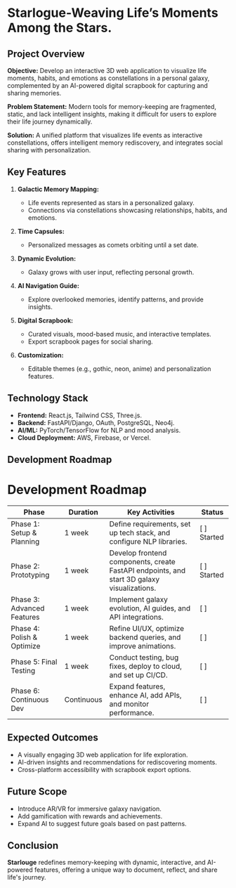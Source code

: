 # Starlogue-Weaving Life’s Moments Among the Stars.

## Project Overview
**Objective:** Develop an interactive 3D web application to visualize life moments, habits, and emotions as constellations in a personal galaxy, complemented by an AI-powered digital scrapbook for capturing and sharing memories.

**Problem Statement:** 
Modern tools for memory-keeping are fragmented, static, and lack intelligent insights, making it difficult for users to explore their life journey dynamically. 

**Solution:** A unified platform that visualizes life events as interactive constellations, offers intelligent memory rediscovery, and integrates social sharing with personalization.

## Key Features
1. **Galactic Memory Mapping:** 
   - Life events represented as stars in a personalized galaxy.
   - Connections via constellations showcasing relationships, habits, and emotions.

2. **Time Capsules:** 
   - Personalized messages as comets orbiting until a set date.

3. **Dynamic Evolution:** 
   - Galaxy grows with user input, reflecting personal growth.

4. **AI Navigation Guide:** 
   - Explore overlooked memories, identify patterns, and provide insights.

5. **Digital Scrapbook:**
   - Curated visuals, mood-based music, and interactive templates.
   - Export scrapbook pages for social sharing.

6. **Customization:** 
   - Editable themes (e.g., gothic, neon, anime) and personalization features.

## Technology Stack
- **Frontend:** React.js, Tailwind CSS, Three.js.
- **Backend:** FastAPI/Django, OAuth, PostgreSQL, Neo4j.
- **AI/ML:** PyTorch/TensorFlow for NLP and mood analysis.
- **Cloud Deployment:** AWS, Firebase, or Vercel.

## Development Roadmap
# Development Roadmap

| Phase                     | Duration    | Key Activities                                                                                   | Status         |
|---------------------------|-------------|--------------------------------------------------------------------------------------------------|----------------|
| Phase 1: Setup & Planning | 1 week      | Define requirements, set up tech stack, and configure NLP libraries.                             | [ ] Started    |
| Phase 2: Prototyping      | 1 week      | Develop frontend components, create FastAPI endpoints, and start 3D galaxy visualizations.       | [ ] Started    |
| Phase 3: Advanced Features| 1 week      | Implement galaxy evolution, AI guides, and API integrations.                                     | [ ]            |
| Phase 4: Polish & Optimize| 1 week      | Refine UI/UX, optimize backend queries, and improve animations.                                  | [ ]            |
| Phase 5: Final Testing    | 1 week      | Conduct testing, bug fixes, deploy to cloud, and set up CI/CD.                                   | [ ]            |
| Phase 6: Continuous Dev   | Continuous  | Expand features, enhance AI, add APIs, and monitor performance.                                  | [ ]            |


## Expected Outcomes
- A visually engaging 3D web application for life exploration.
- AI-driven insights and recommendations for rediscovering moments.
- Cross-platform accessibility with scrapbook export options.

## Future Scope
- Introduce AR/VR for immersive galaxy navigation.
- Add gamification with rewards and achievements.
- Expand AI to suggest future goals based on past patterns.

## Conclusion
**Starlouge** redefines memory-keeping with dynamic, interactive, and AI-powered features, offering a unique way to document, reflect, and share life's journey.
